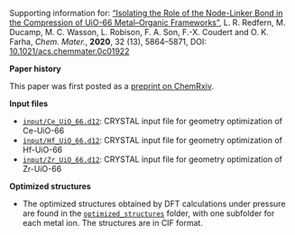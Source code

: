 Supporting information for: [“Isolating the Role of the Node-Linker Bond in the Compression of UiO-66 Metal–Organic Frameworks”](https://doi.org/10.1021/acs.chemmater.0c01922), L. R. Redfern, M. Ducamp, M. C. Wasson, L. Robison, F. A. Son, F.-X. Coudert and O. K. Farha, _Chem. Mater._, **2020**, 32 (13), 5864–5871, DOI: [10.1021/acs.chemmater.0c01922](https://doi.org/10.1021/acs.chemmater.0c01922)


**Paper history**

This paper was first posted as a [preprint on ChemRxiv](https://doi.org/10.26434/chemrxiv.12283742).

**Input files**

- [`input/Ce_UiO_66.d12`](input/Ce_UiO_66.d12): CRYSTAL input file for geometry optimization of Ce-UiO-66
- [`input/Hf_UiO_66.d12`](input/Hf_UiO_66.d12): CRYSTAL input file for geometry optimization of Hf-UiO-66
- [`input/Zr_UiO_66.d12`](input/Zr_UiO_66.d12): CRYSTAL input file for geometry optimization of Zr-UiO-66

**Optimized structures**

- The optimized structures obtained by DFT calculations under pressure are found in the [`optimized_structures`](optimized_structures/) folder, with one subfolder for each metal ion. The structures are in CIF format.

